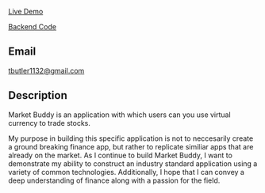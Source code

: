 [Live Demo](https://eloquent-hamilton-1cc3f5.netlify.app)

[Backend Code](https://github.com/tbutler1132/market-buddy-backend)
  

## Email
tbutler1132@gmail.com
  
## Description
  Market Buddy is an application with which users can you use virtual currency to trade stocks. 

  My purpose in building this specific application is not to neccesarily create a ground breaking finance app, but rather to replicate similiar apps that are already on the market. As I continue to build Market Buddy, I want to demonstrate my ability to construct an industry standard application using a variety of common technologies. Additionally, I hope that I can convey a deep understanding of finance along with a passion for the field.

  


